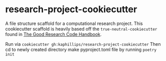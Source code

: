 # research-project-cookiecutter
A file structure scaffold for a computational research project. 
This cookiecutter scaffold is heavily based off the `true-neutral-cookiecutter` found in [The Good Research Code Handbook](https://goodresearch.dev).

Run via `cookiecutter gh:kaphillips/research-project-cookiecutter`
Then cd to newly created directory make pyproject.toml file by running `poetry init`
